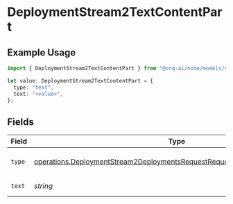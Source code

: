 # DeploymentStream2TextContentPart

## Example Usage

```typescript
import { DeploymentStream2TextContentPart } from "@orq-ai/node/models/operations";

let value: DeploymentStream2TextContentPart = {
  type: "text",
  text: "<value>",
};
```

## Fields

| Field                                                                                                                                                                      | Type                                                                                                                                                                       | Required                                                                                                                                                                   | Description                                                                                                                                                                |
| -------------------------------------------------------------------------------------------------------------------------------------------------------------------------- | -------------------------------------------------------------------------------------------------------------------------------------------------------------------------- | -------------------------------------------------------------------------------------------------------------------------------------------------------------------------- | -------------------------------------------------------------------------------------------------------------------------------------------------------------------------- |
| `type`                                                                                                                                                                     | [operations.DeploymentStream2DeploymentsRequestRequestBodyPrefixMessagesType](../../models/operations/deploymentstream2deploymentsrequestrequestbodyprefixmessagestype.md) | :heavy_check_mark:                                                                                                                                                         | The type of the content part.                                                                                                                                              |
| `text`                                                                                                                                                                     | *string*                                                                                                                                                                   | :heavy_check_mark:                                                                                                                                                         | The text content.                                                                                                                                                          |